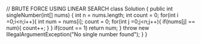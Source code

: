 // BRUTE FORCE USING LINEAR SEARCH
class Solution {
public int singleNumber(int[] nums) {
int n = nums.length;
int count = 0;
for(int i =0;i<n;i++){
int num = nums[i];
count = 0;
for(int j =0;j<n;j++){
if(nums[j] == num){
count++;
}
}
if(count == 1) return num;
}
throw new IllegalArgumentException("No single number found");
}
}